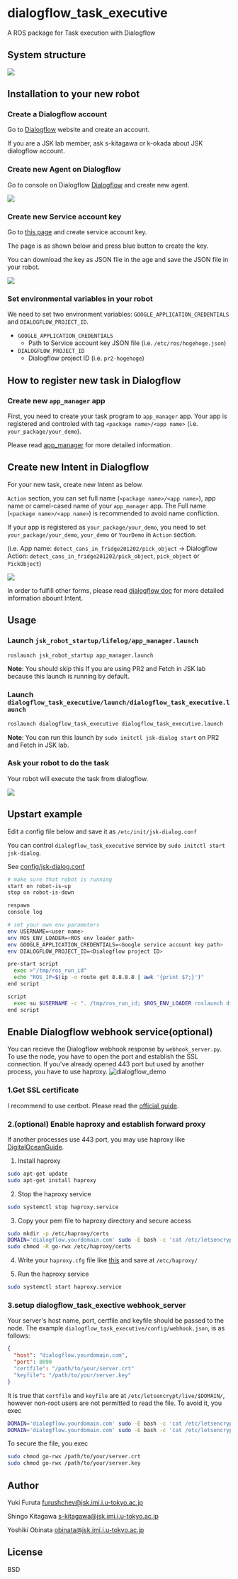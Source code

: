 # dialogflow_task_executive

A ROS package for Task execution with Dialogflow


## System structure

![](./img/system.png)

## Installation to your new robot

### Create a Dialogflow account

Go to [Dialogflow](https://dialogflow.com/) website and create an account.

If you are a JSK lab member, ask s-kitagawa or k-okada about JSK dialogflow account.


### Create new Agent on Dialogflow

Go to console on Dialogflow [Dialogflow](https://dialogflow.com/) and create new agent.

![](./img/dialogflow_agent.png)


### Create new Service account key

Go to [this page](https://cloud.google.com/docs/authentication/getting-started) and create service account key.

The page is as shown below and press blue button to create the key.

You can download the key as JSON file in the age and save the JSON file in your robot.

![](./img/service_account_key.png)

### Set environmental variables in your robot

We need to set two environment variables: `GOOGLE_APPLICATION_CREDENTIALS` and `DIALOGFLOW_PROJECT_ID`.

- `GOOGLE_APPLICATION_CREDENTIALS`
  - Path to Service account key JSON file (i.e. `/etc/ros/hogehoge.json`)
- `DIALOGFLOW_PROJECT_ID`
  - Dialogflow project ID (i.e. `pr2-hogehoge`)

## How to register new task in Dialogflow

### Create new `app_manager` app

First, you need to create your task program to `app_manager` app.
Your app is registered and controled with tag `<package name>/<app name>` (i.e. `your_package/your_demo`).

Please read [app_manager](https://github.com/PR2/app_manager/) for more detailed information.

## Create new Intent in Dialogflow

For your new task, create new Intent as below.

`Action` section, you can set full name (`<package name>/<app name>`), app name or camel-cased name of your `app_manager` app.
The Full name (`<package name>/<app name>`) is recommended to avoid name confliction.

If your app is registered as `your_package/your_demo`, you need to set `your_package/your_demo`, `your_demo` or  `YourDemo` in `Action` section.

(i.e. App name: `detect_cans_in_fridge201202/pick_object` -> Dialogflow Action: `detect_cans_in_fridge201202/pick_object`, `pick_object` or `PickObject`)

![](./img/dialogflow_intent.png)

In order to fulfill other forms, please read [dialogflow doc](https://dialogflow.com/docs/intents) for more detailed information abount Intent.


## Usage

### Launch `jsk_robot_startup/lifelog/app_manager.launch`

```bash
roslaunch jsk_robot_startup app_manager.launch
```

**Note**: You should skip this If you are using PR2 and Fetch in JSK lab because this launch is running by default.

### Launch `dialogflow_task_executive/launch/dialogflow_task_executive.launch`

```bash
roslaunch dialogflow_task_executive dialogflow_task_executive.launch
```

**Note**: You can run this launch by `sudo initctl jsk-dialog start` on PR2 and Fetch in JSK lab.

### Ask your robot to do the task

Your robot will execute the task from dialogflow.

![](./img/pr2_demo.gif)

## Upstart example

Edit a config file below and save it as `/etc/init/jsk-dialog.conf`

You can control `dialogflow_task_executive` service by `sudo initctl start jsk-dialog`.

See [config/jsk-dialog.conf](./config/jsk-dialog.conf)

```bash
# make sure that robot is running
start on robot-is-up
stop on robot-is-down

respawn
console log

# set your own env parameters
env USERNAME=<user name>
env ROS_ENV_LOADER=<ROS env loader path>
env GOOGLE_APPLICATION_CREDENTIALS=<Google service account key path> 
env DIALOGFLOW_PROJECT_ID=<Dialogflow project ID>

pre-start script
  exec >"/tmp/ros_run_id"
  echo "ROS_IP=$(ip -o route get 8.8.8.8 | awk '{print $7;}')"
end script

script
  exec su $USERNAME -c ". /tmp/ros_run_id; $ROS_ENV_LOADER roslaunch dialogflow_task_executive dialogflow_task_executive.launch run_app_manager:=false --screen --wait"
end script
```


## Enable Dialogflow webhook service(optional)

You can recieve the Dialogflow webhook response by `webhook_server.py`.
To use the node, you have to open the port and establish the SSL connection. If you've already opened 443 port but used by another process, you have to use haproxy.
![dialogflow_demo](https://user-images.githubusercontent.com/27789460/146872445-e1ef468a-63fd-4b1a-9eb3-83167e3cb446.gif)

### 1.Get SSL certificate

I recommend to use certbot. Please read the [official guide](https://certbot.eff.org/lets-encrypt/ubuntubionic-other).

### 2.(optional) Enable haproxy and establish forward proxy

If another processes use 443 port, you may use haproxy like [DigitalOceanGuide](https://www.digitalocean.com/community/tutorials/how-to-secure-haproxy-with-let-s-encrypt-on-ubuntu-14-04).

1. Install haproxy

```bash
sudo apt-get update
sudo apt-get install haproxy
```

2. Stop the haproxy service

```bash
sudo systemctl stop haproxy.service
```

3. Copy your pem file to haproxy directory and secure access

```bash
sudo mkdir -p /etc/haproxy/certs
DOMAIN='dialogflow.yourdomain.com' sudo -E bash -c 'cat /etc/letsencrypt/live/$DOMAIN/fullchain.pem /etc/letsencrypt/live/$DOMAIN/privkey.pem > /etc/haproxy/certs/$DOMAIN.pem'
sudo chmod -R go-rwx /etc/haproxy/certs
```

4. Write your `haproxy.cfg` file like [this](https://gist.github.com/mqcmd196/be29f2136b62a7d74d6c3f6c7673b114) and save at `/etc/haproxy/`

5. Run the haproxy service

```bash
sudo systemctl start haproxy.service
```

### 3.setup dialogflow_task_exective webhook_server

Your server's host name, port, certfile and keyfile should be passed to the node. The example `dialogflow_task_executive/config/webhook.json`, is as follows:

```json
{
  "host": "dialogflow.yourdomain.com",
  "port": 8090
  "certfile": "/path/to/your/server.crt"
  "keyfile": "/path/to/your/server.key"
}
```

It is true that `certfile` and `keyfile` are at `/etc/letsencrypt/live/$DOMAIN/`, however non-root users are not permitted to read the file. To avoid it, you exec
```bash
DOMAIN='dialogflow.yourdomain.com' sudo -E bash -c 'cat /etc/letsencrypt/live/$DOMAIN/fullchain.pem > /path/to/your/server.pem'
DOMAIN='dialogflow.yourdomain.com' sudo -E bash -c 'cat /etc/letsencrypt/live/$DOMAIN/privkey.pem > /path/to/your/server.key'
```
To secure the file, you exec
```bash
sudo chmod go-rwx /path/to/your/server.crt
sudo chmod go-rwx /path/to/your/server.key
```

## Author

Yuki Furuta <furushchev@jsk.imi.i.u-tokyo.ac.jp>

Shingo Kitagawa <s-kitagawa@jsk.imi.i.u-tokyo.ac.jp>

Yoshiki Obinata <obinata@jsk.imi.i.u-tokyo.ac.jp>

## License

BSD
